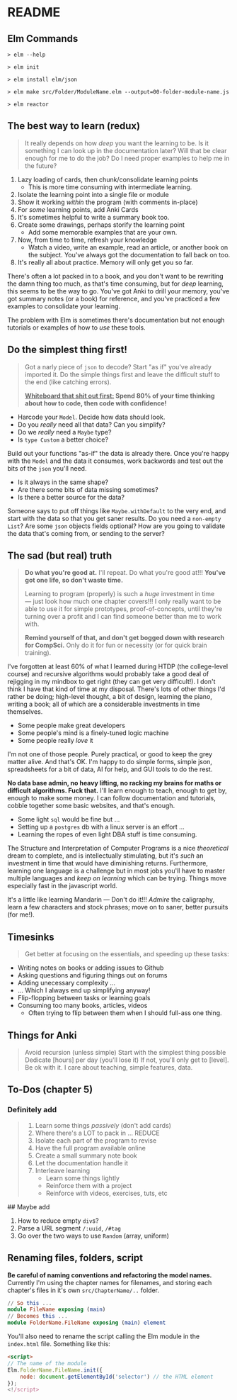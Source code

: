 # README

## Elm Commands

```terminal
> elm --help

> elm init

> elm install elm/json

> elm make src/Folder/ModuleName.elm --output=00-folder-module-name.js

> elm reactor
```

## The best way to learn (redux)

> It really depends on how _deep_ you want the learning to be. Is it something I can look up in the documentation later? Will that be clear enough for me to do the job? Do I need proper examples to help me in the future?

1. Lazy loading of cards, then chunk/consolidate learning points
    - This is more time consuming with intermediate learning.
2. Isolate the learning point into a single file or module
3. Show it working _within_ the program (with comments in-place)
4. For _some_ learning points, add Anki Cards
5. It's sometimes helpful to write a summary book too.
6. Create some drawings, perhaps storify the learning point
    - Add some memorable examples that are your own.
7. Now, from time to time, refresh your knowledge
    - Watch a video, write an example, read an article, or another book on the subject. You've always got the documentation to fall back on too.
8. It's really all about practice. Memory will only get you so far.

There's often a lot packed in to a book, and you don't want to be rewriting the damn thing too much, as that's time consuming, but for _deep_ learning, this seems to be the way to go. You've got Anki to drill your memory, you've got summary notes (or a book) for reference, and you've practiced a few examples to consolidate your learning.

The problem with Elm is sometimes there's documentation but not enough tutorials or examples of how to _use_ these tools.

## Do the simplest thing first!

> Got a narly piece of `json` to decode? Start "as if" you've already imported it. Do the simple things first and leave the difficult stuff to the end (like catching errors).
>
> **<u>Whiteboard that shit out first:</u> Spend 80% of your time thinking about how to code, then code with confidence!**

- Harcode your `Model`. Decide how data should look.
- Do you _really_ need all that data? Can you simplify?
- Do we _really_ need a `Maybe` type?
- Is `type Custom` a better choice?

Build out your functions "as-if" the data is already there. Once you're happy with the `Model` and the data it consumes, work backwords and test out the bits of the `json` you'll need.

- Is it always in the same shape?
- Are there some bits of data missing sometimes?
- Is there a better source for the data?

Someone says to put off things like `Maybe.withDefault` to the very end, and start with the data so that you get saner results. Do you need a `non-empty List`? Are some `json` objects fields optional? How are you going to validate the data that's coming from, or sending to the server?


## The sad (but real) truth

> **Do what you're good at.** I'll repeat. Do what you're good at!!! **You've got one life, so don't waste time.**
>
> Learning to program (properly) is such a _huge_ investment in time — just look how much one chapter covers!!! I only really want to be able to use it for simple prototypes, proof-of-concepts, until they're turning over a profit and I can find someone better than me to work with.
>
> **Remind yourself of that, and don't get bogged down with research for CompSci.** Only do it for fun or necessity (or for quick brain training).

I've forgotten at least 60% of what I learned during HTDP (the college-level course) and recursive algorithms would probably take a good deal of rejigging in my mindbox to get right (they can get very difficult!). I don't think I have that kind of time at my disposal. There's lots of other things I'd rather be doing; high-level thought, a bit of design, learning the piano, writing a book; all of which are a considerable investments in time themselves.

- Some people make great developers
- Some people's mind is a finely-tuned logic machine
- Some people really _love_ it

I'm not one of those people. Purely practical, or good to keep the grey matter alive. And that's OK. I'm happy to do simple forms, simple json, spreadsheets for a bit of data, AI for help, and GUI tools to do the rest.

**No data base admin, no heavy lifting, no racking my brains for maths or difficult algorithms. Fuck that.** I'll learn enough to teach, enough to get by, enough to make some money. I can follow documentation and tutorials, cobble together some basic websites, and that's enough.

- Some light `sql` would be fine but ...
- Setting up a `postgres` db with a linux server is an effort ...
- Learning the ropes of even light DBA stuff is time consuming.

The Structure and Interpretation of Computer Programs is a nice _theoretical_ dream to complete, and is intellectually stimulating, but it's _such_ an investment in time that would have diminishing returns. Furthermore, learning one language is a challenge but in most jobs you'll have to master multiple languages and _keep on learning_ which can be trying. Things move especially fast in the javascript world.

It's a little like learning Mandarin — Don't do it!!! _Admire_ the caligraphy, learn a few characters and stock phrases; move on to saner, better pursuits (for me!).


## Timesinks

> Get better at focusing on the essentials, and speeding up these tasks:

- Writing notes on books or adding issues to Github
- Asking questions and figuring things out on forums
- Adding unecessary complexity ...
- ... Which I always end up simplifying anyway!
- Flip-flopping between tasks or learning goals
- Consuming too many books, articles, videos
    - Often trying to flip between them when I should full-ass one thing.


## Things for Anki

> Avoid recursion (unless simple)
> Start with the simplest thing possible
> Dedicate [hours] per day (you'll lose it)
> If not, you'll only get to [level]. Be ok with it.
> I care about teaching, simple features, data.


## To-Dos (chapter 5)

### Definitely add

> 1. Learn some things _passively_ (don't add cards)
> 2. Where there's a LOT to pack in ... REDUCE
> 3. Isolate each part of the program to revise
> 4. Have the full program available online
> 5. Create a small summary note book
> 6. Let the documentation handle it
> 7. Interleave learning
>     - Learn some things lightly
>     - Reinforce them with a project
>     - Reinforce with videos, exercises, tuts, etc



## Maybe add

1. How to reduce empty `div`s?
2. Parse a URL segment `/:uuid`, `/#tag`
3. Go over the two ways to use `Random` (array, uniform)






## Renaming files, folders, script

**Be careful of naming conventions and refactoring the model names.** Currently I'm using the chapter names for filenames, and storing each chapter's files in it's own `src/ChapterName/..` folder.

```elm
// So this ...
module FileName exposing (main)
// Becomes this ...
module FolderName.FileName exposing (main) element
```

You'll also need to rename the script calling the Elm module in the `index.html` file. Something like this:

```html
<script>
// The name of the module
Elm.FolderName.FileName.init({
    node: document.getElementById('selector') // the HTML element
});
<!/script>
```
